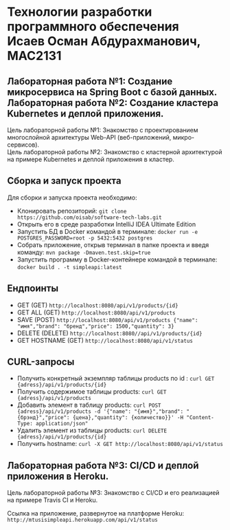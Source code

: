 # Технологии разработки программного обеспечения<br>Исаев Осман Абдурахманович, МАС2131
## Лабораторная работа №1: Создание микросервиса на Spring Boot с базой данных.<br>Лабораторная работа №2: Cоздание кластера Kubernetes и деплой приложения.
Цель лабораторной работы №1: Знакомство с проектированием многослойной архитектуры Web-API (веб-приложений, микро-сервисов).<br>
Цель лабораторной работы №2: Знакомство с кластерной архитектурой на примере Kubernetes и деплой приложения в кластер.<br>

## Сборка и запуск проекта
Для сборки и запуска проекта необходимо:
* Клонировать репозиторий: ```git clone https://github.com/oisab/software-tech-labs.git```
* Открыть его в среде разработки IntelliJ IDEA Ultimate Edition
* Запустить БД в Docker командой в терминале: ```docker run -e POSTGRES_PASSWORD=root -p 5432:5432 postgres```
* Собрать приложение, открыв терминал в папке проекта и введя команду: ```mvn package -Dmaven.test.skip=true```
* Запустить программу в Docker-контейнере командой в терминале: ```docker build . -t simpleapi:latest```

## Ендпоинты
* GET (GET) ```http://localhost:8080/api/v1/products/{id}```
* GET ALL (GET) ```http://localhost:8080/api/v1/products```
* SAVE (POST) ```http://localhost:8080/api/v1/products {"name": "имя","brand": "бренд","price": 1500,"quantity": 3}```
* DELETE (DELETE) ```http://localhost:8080//api/v1/products/{id}```
* GET HOSTNAME (GET) ```http://localhost:8080/api/v1/status```

## CURL-запросы
* Получить конкретный экземпляр таблицы products по id : ```curl GET {adress}/api/v1/products/{id}```
* Получить содержимое таблицы products: ```curl GET {adress}/api/v1/products```
* Добавить элемент в таблицу products: ```curl POST {adress}/api/v1/products -d '{"name": "{имя}","brand": "{брэнд}","price": {цена},"quantity": {количество}}' -H "Content-Type: application/json"```
* Удалить элемент из таблицы products: ```curl DELETE {adress}/api/v1/products/{id}```
* Получить hostname: ```curl -X GET http://localhost:8080/api/v1/status```

## Лабораторная работа №3: CI/CD и деплой приложения в Heroku.
Цель лабораторной работы №3: Знакомство с CI/CD и его реализацией на примере Travis CI и Heroku.

Ссылка на приложение, развернутое на платформе Heroku: ```http://mtusisimpleapi.herokuapp.com/api/v1/status```
